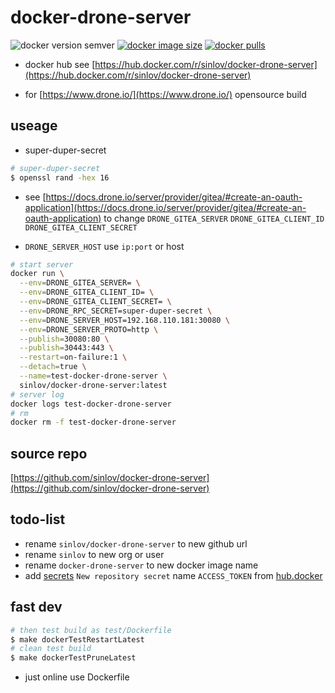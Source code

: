 # docker-drone-server

![docker version semver](https://img.shields.io/docker/v/sinlov/docker-drone-server?sort=semver)
[![docker image size](https://img.shields.io/docker/image-size/sinlov/docker-drone-server)](https://hub.docker.com/r/sinlov/docker-drone-server)
[![docker pulls](https://img.shields.io/docker/pulls/sinlov/docker-drone-server)](https://hub.docker.com/r/sinlov/docker-drone-server/tags?page=1&ordering=last_updated)

- docker hub see [https://hub.docker.com/r/sinlov/docker-drone-server](https://hub.docker.com/r/sinlov/docker-drone-server)

- for [https://www.drone.io/](https://www.drone.io/) opensource build

## useage

- super-duper-secret

```bash
# super-duper-secret
$ openssl rand -hex 16
```

- see [https://docs.drone.io/server/provider/gitea/#create-an-oauth-application](https://docs.drone.io/server/provider/gitea/#create-an-oauth-application) to change `DRONE_GITEA_SERVER` `DRONE_GITEA_CLIENT_ID` `DRONE_GITEA_CLIENT_SECRET`

- `DRONE_SERVER_HOST` use `ip:port` or host

```bash
# start server
docker run \
  --env=DRONE_GITEA_SERVER= \
  --env=DRONE_GITEA_CLIENT_ID= \
  --env=DRONE_GITEA_CLIENT_SECRET= \
  --env=DRONE_RPC_SECRET=super-duper-secret \
  --env=DRONE_SERVER_HOST=192.168.110.181:30080 \
  --env=DRONE_SERVER_PROTO=http \
  --publish=30080:80 \
  --publish=30443:443 \
  --restart=on-failure:1 \
  --detach=true \
  --name=test-docker-drone-server \
  sinlov/docker-drone-server:latest
# server log
docker logs test-docker-drone-server
# rm
docker rm -f test-docker-drone-server
```

## source repo

[https://github.com/sinlov/docker-drone-server](https://github.com/sinlov/docker-drone-server)


## todo-list

- rename `sinlov/docker-drone-server` to new github url
- rename `sinlov` to new org or user
- rename `docker-drone-server` to new docker image name
- add [secrets](https://github.com/sinlov/docker-drone-server/settings/secrets/actions) `New repository secret` name `ACCESS_TOKEN` from [hub.docker](https://hub.docker.com/settings/security)

## fast dev

```bash
# then test build as test/Dockerfile
$ make dockerTestRestartLatest
# clean test build
$ make dockerTestPruneLatest
```

- just online use Dockerfile